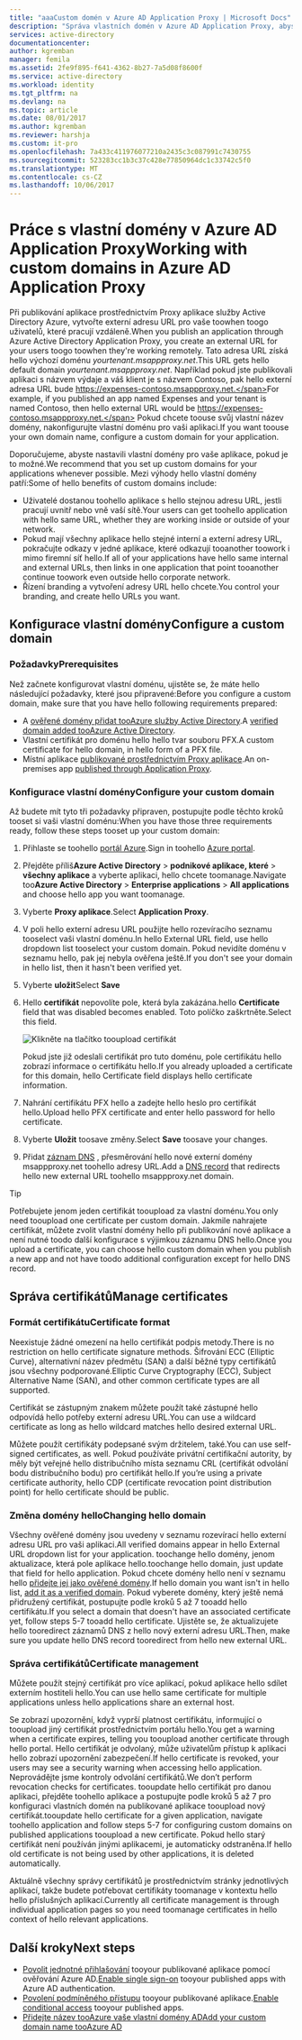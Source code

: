 ```yaml
---
title: "aaaCustom domén v Azure AD Application Proxy | Microsoft Docs"
description: "Správa vlastních domén v Azure AD Application Proxy, abyste tuto hello adresu URL pro aplikaci hello je hello stejný bez ohledu na to, kde uživatelé k němu přístup."
services: active-directory
documentationcenter: 
author: kgremban
manager: femila
ms.assetid: 2fe9f895-f641-4362-8b27-7a5d08f8600f
ms.service: active-directory
ms.workload: identity
ms.tgt_pltfrm: na
ms.devlang: na
ms.topic: article
ms.date: 08/01/2017
ms.author: kgremban
ms.reviewer: harshja
ms.custom: it-pro
ms.openlocfilehash: 7a433c411976077210a2435c3c087991c7430755
ms.sourcegitcommit: 523283cc1b3c37c428e77850964dc1c33742c5f0
ms.translationtype: MT
ms.contentlocale: cs-CZ
ms.lasthandoff: 10/06/2017
---
```

# <a name="working-with-custom-domains-in-azure-ad-application-proxy"></a><span data-ttu-id="4a8ce-103">Práce s vlastní domény v Azure AD Application Proxy</span><span class="sxs-lookup"><span data-stu-id="4a8ce-103">Working with custom domains in Azure AD Application Proxy</span></span>

<span data-ttu-id="4a8ce-104">Při publikování aplikace prostřednictvím Proxy aplikace služby Active Directory Azure, vytvořte externí adresu URL pro vaše toowhen toogo uživatelů, které pracují vzdáleně.</span><span class="sxs-lookup"><span data-stu-id="4a8ce-104">When you publish an application through Azure Active Directory Application Proxy, you create an external URL for your users toogo toowhen they're working remotely.</span></span> <span data-ttu-id="4a8ce-105">Tato adresa URL získá hello výchozí doménu *yourtenant.msappproxy.net*.</span><span class="sxs-lookup"><span data-stu-id="4a8ce-105">This URL gets hello default domain *yourtenant.msappproxy.net*.</span></span> <span data-ttu-id="4a8ce-106">Například pokud jste publikovali aplikaci s názvem výdaje a váš klient je s názvem Contoso, pak hello externí adresa URL bude https://expenses-contoso.msappproxy.net.</span><span class="sxs-lookup"><span data-stu-id="4a8ce-106">For example, if you published an app named Expenses and your tenant is named Contoso, then hello external URL would be https://expenses-contoso.msappproxy.net.</span></span> <span data-ttu-id="4a8ce-107">Pokud chcete toouse svůj vlastní název domény, nakonfigurujte vlastní doménu pro vaši aplikaci.</span><span class="sxs-lookup"><span data-stu-id="4a8ce-107">If you want toouse your own domain name, configure a custom domain for your application.</span></span> 

<span data-ttu-id="4a8ce-108">Doporučujeme, abyste nastavili vlastní domény pro vaše aplikace, pokud je to možné.</span><span class="sxs-lookup"><span data-stu-id="4a8ce-108">We recommend that you set up custom domains for your applications whenever possible.</span></span> <span data-ttu-id="4a8ce-109">Mezi výhody hello vlastní domény patří:</span><span class="sxs-lookup"><span data-stu-id="4a8ce-109">Some of hello benefits of custom domains include:</span></span>

- <span data-ttu-id="4a8ce-110">Uživatelé dostanou toohello aplikace s hello stejnou adresu URL, jestli pracují uvnitř nebo vně vaší sítě.</span><span class="sxs-lookup"><span data-stu-id="4a8ce-110">Your users can get toohello application with hello same URL, whether they are working inside or outside of your network.</span></span>
- <span data-ttu-id="4a8ce-111">Pokud mají všechny aplikace hello stejné interní a externí adresy URL, pokračujte odkazy v jedné aplikace, které odkazují tooanother toowork i mimo firemní síť hello.</span><span class="sxs-lookup"><span data-stu-id="4a8ce-111">If all of your applications have hello same internal and external URLs, then links in one application that point tooanother continue toowork even outside hello corporate network.</span></span> 
- <span data-ttu-id="4a8ce-112">Řízení branding a vytvoření adresy URL hello chcete.</span><span class="sxs-lookup"><span data-stu-id="4a8ce-112">You control your branding, and create hello URLs you want.</span></span> 


## <a name="configure-a-custom-domain"></a><span data-ttu-id="4a8ce-113">Konfigurace vlastní domény</span><span class="sxs-lookup"><span data-stu-id="4a8ce-113">Configure a custom domain</span></span>

### <a name="prerequisites"></a><span data-ttu-id="4a8ce-114">Požadavky</span><span class="sxs-lookup"><span data-stu-id="4a8ce-114">Prerequisites</span></span>

<span data-ttu-id="4a8ce-115">Než začnete konfigurovat vlastní doménu, ujistěte se, že máte hello následující požadavky, které jsou připravené:</span><span class="sxs-lookup"><span data-stu-id="4a8ce-115">Before you configure a custom domain, make sure that you have hello following requirements prepared:</span></span> 
- <span data-ttu-id="4a8ce-116">A [ověřené domény přidat tooAzure služby Active Directory](active-directory-domains-add-azure-portal.md).</span><span class="sxs-lookup"><span data-stu-id="4a8ce-116">A [verified domain added tooAzure Active Directory](active-directory-domains-add-azure-portal.md).</span></span>
- <span data-ttu-id="4a8ce-117">Vlastní certifikát pro doménu hello hello tvar souboru PFX.</span><span class="sxs-lookup"><span data-stu-id="4a8ce-117">A custom certificate for hello domain, in hello form of a PFX file.</span></span> 
- <span data-ttu-id="4a8ce-118">Místní aplikace [publikované prostřednictvím Proxy aplikace](application-proxy-publish-azure-portal.md).</span><span class="sxs-lookup"><span data-stu-id="4a8ce-118">An on-premises app [published through Application Proxy](application-proxy-publish-azure-portal.md).</span></span>

### <a name="configure-your-custom-domain"></a><span data-ttu-id="4a8ce-119">Konfigurace vlastní domény</span><span class="sxs-lookup"><span data-stu-id="4a8ce-119">Configure your custom domain</span></span>

<span data-ttu-id="4a8ce-120">Až budete mít tyto tři požadavky připraven, postupujte podle těchto kroků tooset si vaši vlastní doménu:</span><span class="sxs-lookup"><span data-stu-id="4a8ce-120">When you have those three requirements ready, follow these steps tooset up your custom domain:</span></span>

1. <span data-ttu-id="4a8ce-121">Přihlaste se toohello [portál Azure](https://portal.azure.com).</span><span class="sxs-lookup"><span data-stu-id="4a8ce-121">Sign in toohello [Azure portal](https://portal.azure.com).</span></span>
2. <span data-ttu-id="4a8ce-122">Přejděte příliš**Azure Active Directory** > **podnikové aplikace, které** > **všechny aplikace** a vyberte aplikaci, hello chcete toomanage.</span><span class="sxs-lookup"><span data-stu-id="4a8ce-122">Navigate too**Azure Active Directory** > **Enterprise applications** > **All applications** and choose hello app you want toomanage.</span></span>
3. <span data-ttu-id="4a8ce-123">Vyberte **Proxy aplikace**.</span><span class="sxs-lookup"><span data-stu-id="4a8ce-123">Select **Application Proxy**.</span></span> 
4. <span data-ttu-id="4a8ce-124">V poli hello externí adresu URL použijte hello rozevíracího seznamu tooselect vaši vlastní doménu.</span><span class="sxs-lookup"><span data-stu-id="4a8ce-124">In hello External URL field, use hello dropdown list tooselect your custom domain.</span></span> <span data-ttu-id="4a8ce-125">Pokud nevidíte doménu v seznamu hello, pak jej nebyla ověřena ještě.</span><span class="sxs-lookup"><span data-stu-id="4a8ce-125">If you don't see your domain in hello list, then it hasn't been verified yet.</span></span> 
5. <span data-ttu-id="4a8ce-126">Vyberte **uložit**</span><span class="sxs-lookup"><span data-stu-id="4a8ce-126">Select **Save**</span></span>
5. <span data-ttu-id="4a8ce-127">Hello **certifikát** nepovolíte pole, která byla zakázána.</span><span class="sxs-lookup"><span data-stu-id="4a8ce-127">hello **Certificate** field that was disabled becomes enabled.</span></span> <span data-ttu-id="4a8ce-128">Toto políčko zaškrtněte.</span><span class="sxs-lookup"><span data-stu-id="4a8ce-128">Select this field.</span></span> 

   ![Klikněte na tlačítko tooupload certifikát](./media/active-directory-application-proxy-custom-domains/certificate.png)

   <span data-ttu-id="4a8ce-130">Pokud jste již odeslali certifikát pro tuto doménu, pole certifikátu hello zobrazí informace o certifikátu hello.</span><span class="sxs-lookup"><span data-stu-id="4a8ce-130">If you already uploaded a certificate for this domain, hello Certificate field displays hello certificate information.</span></span> 

6. <span data-ttu-id="4a8ce-131">Nahrání certifikátu PFX hello a zadejte hello heslo pro certifikát hello.</span><span class="sxs-lookup"><span data-stu-id="4a8ce-131">Upload hello PFX certificate and enter hello password for hello certificate.</span></span> 
7. <span data-ttu-id="4a8ce-132">Vyberte **Uložit** toosave změny.</span><span class="sxs-lookup"><span data-stu-id="4a8ce-132">Select **Save** toosave your changes.</span></span> 
8. <span data-ttu-id="4a8ce-133">Přidat [záznam DNS](../dns/dns-operations-recordsets-portal.md) , přesměrování hello nové externí domény msappproxy.net toohello adresy URL.</span><span class="sxs-lookup"><span data-stu-id="4a8ce-133">Add a [DNS record](../dns/dns-operations-recordsets-portal.md) that redirects hello new external URL toohello msappproxy.net domain.</span></span> 

>[!TIP] 
><span data-ttu-id="4a8ce-134">Potřebujete jenom jeden certifikát tooupload za vlastní doménu.</span><span class="sxs-lookup"><span data-stu-id="4a8ce-134">You only need tooupload one certificate per custom domain.</span></span> <span data-ttu-id="4a8ce-135">Jakmile nahrajete certifikát, můžete zvolit vlastní domény hello při publikování nové aplikace a není nutné toodo další konfigurace s výjimkou záznamu DNS hello.</span><span class="sxs-lookup"><span data-stu-id="4a8ce-135">Once you upload a certificate, you can choose hello custom domain when you publish a new app and not have toodo additional configuration except for hello DNS record.</span></span> 

## <a name="manage-certificates"></a><span data-ttu-id="4a8ce-136">Správa certifikátů</span><span class="sxs-lookup"><span data-stu-id="4a8ce-136">Manage certificates</span></span>

### <a name="certificate-format"></a><span data-ttu-id="4a8ce-137">Formát certifikátu</span><span class="sxs-lookup"><span data-stu-id="4a8ce-137">Certificate format</span></span>
<span data-ttu-id="4a8ce-138">Neexistuje žádné omezení na hello certifikát podpis metody.</span><span class="sxs-lookup"><span data-stu-id="4a8ce-138">There is no restriction on hello certificate signature methods.</span></span> <span data-ttu-id="4a8ce-139">Šifrování ECC (Elliptic Curve), alternativní název předmětu (SAN) a další běžné typy certifikátů jsou všechny podporované.</span><span class="sxs-lookup"><span data-stu-id="4a8ce-139">Elliptic Curve Cryptography (ECC), Subject Alternative Name (SAN), and other common certificate types are all supported.</span></span> 

<span data-ttu-id="4a8ce-140">Certifikát se zástupným znakem můžete použít také zástupné hello odpovídá hello potřeby externí adresu URL.</span><span class="sxs-lookup"><span data-stu-id="4a8ce-140">You can use a wildcard certificate as long as hello wildcard matches hello desired external URL.</span></span> 

<span data-ttu-id="4a8ce-141">Můžete použít certifikáty podepsané svým držitelem, také.</span><span class="sxs-lookup"><span data-stu-id="4a8ce-141">You can use self-signed certificates, as well.</span></span> <span data-ttu-id="4a8ce-142">Pokud používáte privátní certifikační autority, by měly být veřejné hello distribučního místa seznamu CRL (certifikát odvolání bodu distribučního bodu) pro certifikát hello.</span><span class="sxs-lookup"><span data-stu-id="4a8ce-142">If you’re using a private certificate authority, hello CDP (certificate revocation point distribution point) for hello certificate should be public.</span></span>

### <a name="changing-hello-domain"></a><span data-ttu-id="4a8ce-143">Změna domény hello</span><span class="sxs-lookup"><span data-stu-id="4a8ce-143">Changing hello domain</span></span>
<span data-ttu-id="4a8ce-144">Všechny ověřené domény jsou uvedeny v seznamu rozevírací hello externí adresu URL pro vaši aplikaci.</span><span class="sxs-lookup"><span data-stu-id="4a8ce-144">All verified domains appear in hello External URL dropdown list for your application.</span></span> <span data-ttu-id="4a8ce-145">toochange hello domény, jenom aktualizace, která pole aplikace hello.</span><span class="sxs-lookup"><span data-stu-id="4a8ce-145">toochange hello domain, just update that field for hello application.</span></span> <span data-ttu-id="4a8ce-146">Pokud chcete domény hello není v seznamu hello [přidejte jej jako ověřené domény](active-directory-domains-add-azure-portal.md).</span><span class="sxs-lookup"><span data-stu-id="4a8ce-146">If hello domain you want isn't in hello list, [add it as a verified domain](active-directory-domains-add-azure-portal.md).</span></span> <span data-ttu-id="4a8ce-147">Pokud vyberete domény, který ještě nemá přidružený certifikát, postupujte podle kroků 5 až 7 tooadd hello certifikátu.</span><span class="sxs-lookup"><span data-stu-id="4a8ce-147">If you select a domain that doesn't have an associated certificate yet, follow steps 5-7 tooadd hello certificate.</span></span> <span data-ttu-id="4a8ce-148">Ujistěte se, že aktualizujete hello tooredirect záznamů DNS z hello nový externí adresu URL.</span><span class="sxs-lookup"><span data-stu-id="4a8ce-148">Then, make sure you update hello DNS record tooredirect from hello new external URL.</span></span> 

### <a name="certificate-management"></a><span data-ttu-id="4a8ce-149">Správa certifikátů</span><span class="sxs-lookup"><span data-stu-id="4a8ce-149">Certificate management</span></span>
<span data-ttu-id="4a8ce-150">Můžete použít stejný certifikát pro více aplikací, pokud aplikace hello sdílet externím hostiteli hello.</span><span class="sxs-lookup"><span data-stu-id="4a8ce-150">You can use hello same certificate for multiple applications unless hello applications share an external host.</span></span> 

<span data-ttu-id="4a8ce-151">Se zobrazí upozornění, když vyprší platnost certifikátu, informující o tooupload jiný certifikát prostřednictvím portálu hello.</span><span class="sxs-lookup"><span data-stu-id="4a8ce-151">You get a warning when a certificate expires, telling you tooupload another certificate through hello portal.</span></span> <span data-ttu-id="4a8ce-152">Hello certifikát je odvolaný, může uživatelům přístup k aplikaci hello zobrazí upozornění zabezpečení.</span><span class="sxs-lookup"><span data-stu-id="4a8ce-152">If hello certificate is revoked, your users may see a security warning when accessing hello application.</span></span> <span data-ttu-id="4a8ce-153">Neprovádějte jsme kontroly odvolání certifikátů.</span><span class="sxs-lookup"><span data-stu-id="4a8ce-153">We don’t perform revocation checks for certificates.</span></span>  <span data-ttu-id="4a8ce-154">tooupdate hello certifikát pro danou aplikaci, přejděte toohello aplikace a postupujte podle kroků 5 až 7 pro konfiguraci vlastních domén na publikované aplikace tooupload nový certifikát.</span><span class="sxs-lookup"><span data-stu-id="4a8ce-154">tooupdate hello certificate for a given application, navigate toohello application and follow steps 5-7 for configuring custom domains on published applications tooupload a new certificate.</span></span> <span data-ttu-id="4a8ce-155">Pokud hello starý certifikát není používán jinými aplikacemi, je automaticky odstraněna.</span><span class="sxs-lookup"><span data-stu-id="4a8ce-155">If hello old certificate is not being used by other applications, it is deleted automatically.</span></span> 

<span data-ttu-id="4a8ce-156">Aktuálně všechny správy certifikátů je prostřednictvím stránky jednotlivých aplikací, takže budete potřebovat certifikáty toomanage v kontextu hello hello příslušných aplikací.</span><span class="sxs-lookup"><span data-stu-id="4a8ce-156">Currently all certificate management is through individual application pages so you need toomanage certificates in hello context of hello relevant applications.</span></span> 

## <a name="next-steps"></a><span data-ttu-id="4a8ce-157">Další kroky</span><span class="sxs-lookup"><span data-stu-id="4a8ce-157">Next steps</span></span>
* <span data-ttu-id="4a8ce-158">[Povolit jednotné přihlašování](active-directory-application-proxy-sso-using-kcd.md) tooyour publikované aplikace pomocí ověřování Azure AD.</span><span class="sxs-lookup"><span data-stu-id="4a8ce-158">[Enable single sign-on](active-directory-application-proxy-sso-using-kcd.md) tooyour published apps with Azure AD authentication.</span></span>
* <span data-ttu-id="4a8ce-159">[Povolení podmíněného přístupu](active-directory-application-proxy-conditional-access.md) tooyour publikované aplikace.</span><span class="sxs-lookup"><span data-stu-id="4a8ce-159">[Enable conditional access](active-directory-application-proxy-conditional-access.md) tooyour published apps.</span></span>
* [<span data-ttu-id="4a8ce-160">Přidejte název tooAzure vaše vlastní domény AD</span><span class="sxs-lookup"><span data-stu-id="4a8ce-160">Add your custom domain name tooAzure AD</span></span>](active-directory-domains-add-azure-portal.md)


